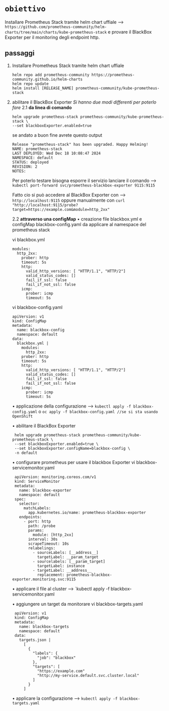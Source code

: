 # `obiettivo`
Installare Prometheus Stack tramite helm chart uffiale --> `https://github.com/prometheus-community/helm-charts/tree/main/charts/kube-prometheus-stack`
e provare il BlackBox Exporter per il monitoring degli endpoint http.
## passaggi 
1. Installare Prometheus Stack tramite helm chart uffiale

       helm repo add prometheus-community https://prometheus-community.github.io/helm-charts
       helm repo update
       helm install [RELEASE_NAME] prometheus-community/kube-prometheus-stack
2. abilitare il BlackBox Exporter
   *Si hanno due modi differenti per poterlo fare*
   2.1 **da linea di comando**

       helm upgrade prometheus-stack prometheus-community/kube-prometheus-stack \
       --set blackboxExporter.enabled=true
   se andato a buon fine avrete questo output

       Release "prometheus-stack" has been upgraded. Happy Helming!
       NAME: prometheus-stack
       LAST DEPLOYED: Wed Dec 18 10:08:47 2024
       NAMESPACE: default
       STATUS: deployed
       REVISION: 2
       NOTES:
   Per poterlo testare bisogna esporre il servizio lanciare il comando --> `kubectl port-forward svc/prometheus-blackbox-exporter 9115:9115`

   Fatto cio si può accedere al BlackBox Exporter con --> `http://localhost:9115` oppure manualmente con `curl "http://localhost:9115/probe?target=https://example.com&module=http_2xx"`
   
   2.2 **attraverso una configMap**
   • creazione file blackbox.yml e configMap blackbox-config.yaml da applicare al namespace del prometheus stack

      vi blackbox.yml

       modules:
         http_2xx:
           prober: http
           timeout: 5s
           http:
             valid_http_versions: [ "HTTP/1.1", "HTTP/2"]
             valid_status_codes: []
             fail_if_ssl: false
             fail_if_not_ssl: false
           icmp:
             prober: icmp
             timeout: 5s
      vi blackbox-config.yaml

       apiVersion: v1
       kind: ConfigMap
       metadata:
         name: blackbox-config
         namespace: default
       data:
         blackbox.yml |
           modules:
             http_2xx:
           prober: http
           timeout: 5s
           http:
             valid_http_versions: [ "HTTP/1.1", "HTTP/2"]
             valid_status_codes: []
             fail_if_ssl: false
             fail_if_not_ssl: false
           icmp:
             prober: icmp
             timeout: 5s
      • applicazione della configurazione --> `kubectl apply -f blackbox-config.yaml` o `oc apply -f blackbox-config.yaml //se si sta usando OpenShift`

      • abilitare il BlackBox Exporter

        helm upgrade prometheus-stack prometheus-community/kube-prometheus-stack \
        --set blackboxExporter.enabled=true \
        --set blackboxExporter.configName=blackbox-config \
        -n default

      • configurare prometheus per usare il blackbox Exporter
        vi blackbox-servicemonitor.yaml

        apiVersion: monitoring.coreos.com/v1
        kind: ServiceMonitor
        metadata:
          name: blackbox-exporter
          namespace: default
        spec:
          selector:
            matchLabels:
              app.kubernetes.io/name: prometheus-blackbox-exporter
          endpoints:
            - port: http
              path: /probe
              params:
                module: [http_2xx]
              interval: 30s
              scrapeTimeout: 10s
              relabelings:
                - sourceLabels: [__address__]
                  targetLabel: __param_target
                - sourcelabels: [__param_target]
                  targetLabel: instance
                - targetLabel: __address__
                  replacement: prometheus-blackbox-exporter.monitoring.svc:9115
     •  applicare il file al cluster --> `kubectl apply -f blackbox-servicemonitor.yaml

     •  aggiungere un target da monitorare
        vi blackbox-targets.yaml

        apiVersion: v1
        kind: ConfigMap
        metadata:
          name: blackbox-targets
          namespace: default
        data:
          targets.json |
            [
              {
                "labels": {
                  "job": "blackbox"
                },
                "targets": [
                  "https://example.com"
                  "http://my-service.default.svc.cluster.local"
                ]
              }
            ]
      • applicare la configurazione --> `kubectl apply -f blackbox-targets.yaml`

           
   
       





